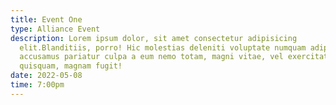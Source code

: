 ```yaml
---
title: Event One
type: Alliance Event
description: Lorem ipsum dolor, sit amet consectetur adipisicing
  elit.Blanditiis, porro! Hic molestias deleniti voluptate numquam adipisci
  accusamus pariatur culpa a eum nemo totam, magni vitae, vel exercitationem
  quisquam, magnam fugit!
date: 2022-05-08
time: 7:00pm
---
```

